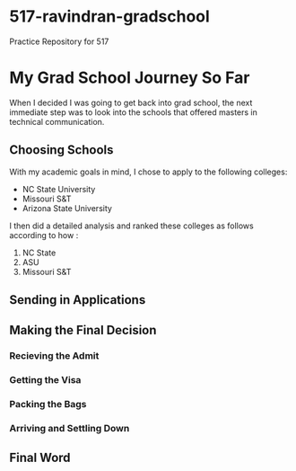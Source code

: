 # 517-ravindran-gradschool

Practice Repository for 517

# My Grad School Journey So Far

When I decided I was going to get back into grad school, the next immediate step was to look into the schools that offered masters in technical communication.


## Choosing Schools

With my academic goals in mind, I chose to apply to the following colleges:

* NC State University 
* Missouri S&T
* Arizona State University

I then did a detailed analysis and ranked these colleges as follows according to how :

1. NC State
2. ASU
3. Missouri S&T

## Sending in Applications

## Making the Final Decision 

### Recieving the Admit

### Getting the Visa

### Packing the Bags

### Arriving and Settling Down

## Final Word


